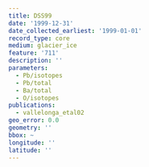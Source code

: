 ```yaml
---
title: DSS99
date: '1999-12-31'
date_collected_earliest: '1999-01-01'
record_type: core
medium: glacier_ice
feature: '711'
description: ''
parameters:
  - Pb/isotopes
  - Pb/total
  - Ba/total
  - O/isotopes
publications:
  - vallelonga_etal02
geo_error: 0.0
geometry: ''
bbox: ~
longitude: ''
latitude: ''
---
```

